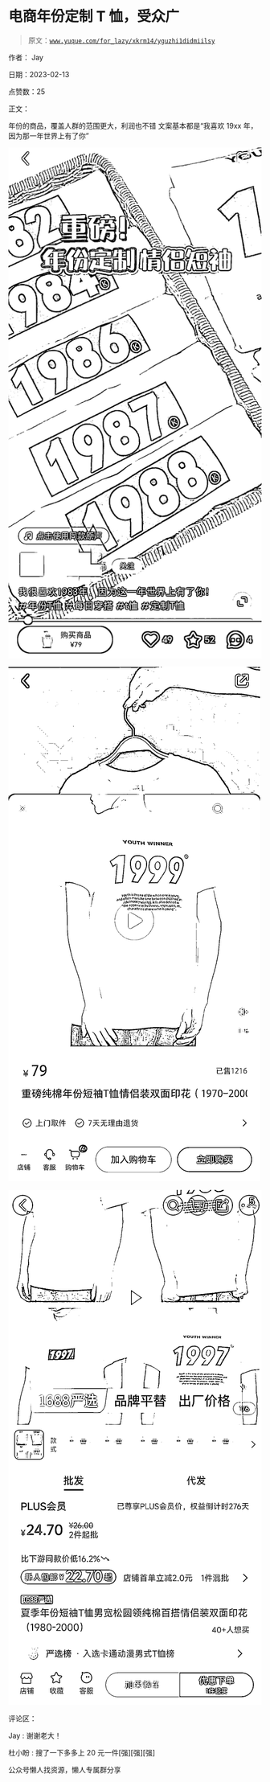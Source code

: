 # 电商年份定制 T 恤，受众广

> 原文：[`www.yuque.com/for_lazy/xkrm14/yguzhi1didmiilsy`](https://www.yuque.com/for_lazy/xkrm14/yguzhi1didmiilsy)

作者： Jay

日期：2023-02-13

点赞数：25

正文：

年份的商品，覆盖人群的范围更大，利润也不错 文案基本都是“我喜欢 19xx 年，因为那一年世界上有了你”

![](img/dc3a936f0aa9a220f1f4aba702d12bff.png)  

![](img/65b5c8078f35a89552f7f06431758897.png)  

![](img/7a128f9a055ed71faf4516981cdfbd7e.png)  

评论区：

Jay : 谢谢老大！

杜小盼 : 搜了一下多多上 20 元一件[强][强][强]

公众号懒人找资源，懒人专属群分享

